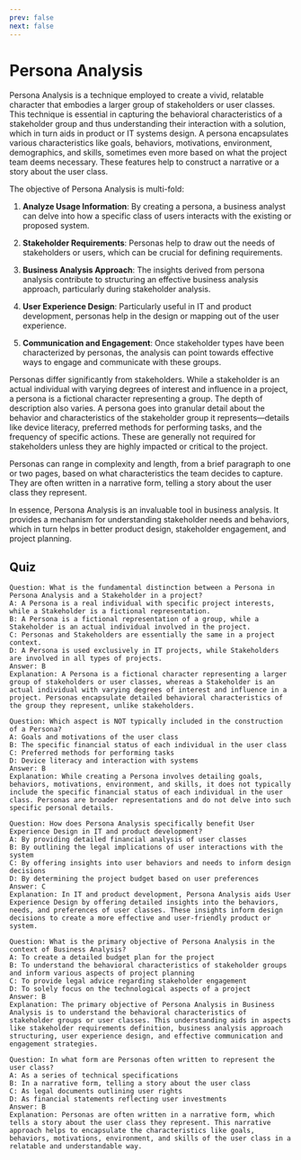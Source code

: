 ```yaml
---
prev: false
next: false
---
```


# Persona Analysis

Persona Analysis is a technique employed to create a vivid, relatable character that embodies a larger group of stakeholders or user classes. This technique is essential in capturing the behavioral characteristics of a stakeholder group and thus understanding their interaction with a solution, which in turn aids in product or IT systems design. A persona encapsulates various characteristics like goals, behaviors, motivations, environment, demographics, and skills, sometimes even more based on what the project team deems necessary. These features help to construct a narrative or a story about the user class.

The objective of Persona Analysis is multi-fold:

1. **Analyze Usage Information**: By creating a persona, a business analyst can delve into how a specific class of users interacts with the existing or proposed system.

2. **Stakeholder Requirements**: Personas help to draw out the needs of stakeholders or users, which can be crucial for defining requirements.

3. **Business Analysis Approach**: The insights derived from persona analysis contribute to structuring an effective business analysis approach, particularly during stakeholder analysis.

4. **User Experience Design**: Particularly useful in IT and product development, personas help in the design or mapping out of the user experience.

5. **Communication and Engagement**: Once stakeholder types have been characterized by personas, the analysis can point towards effective ways to engage and communicate with these groups.

Personas differ significantly from stakeholders. While a stakeholder is an actual individual with varying degrees of interest and influence in a project, a persona is a fictional character representing a group. The depth of description also varies. A persona goes into granular detail about the behavior and characteristics of the stakeholder group it represents—details like device literacy, preferred methods for performing tasks, and the frequency of specific actions. These are generally not required for stakeholders unless they are highly impacted or critical to the project.

Personas can range in complexity and length, from a brief paragraph to one or two pages, based on what characteristics the team decides to capture. They are often written in a narrative form, telling a story about the user class they represent.

In essence, Persona Analysis is an invaluable tool in business analysis. It provides a mechanism for understanding stakeholder needs and behaviors, which in turn helps in better product design, stakeholder engagement, and project planning.

## Quiz

```quiz
Question: What is the fundamental distinction between a Persona in Persona Analysis and a Stakeholder in a project?
A: A Persona is a real individual with specific project interests, while a Stakeholder is a fictional representation.
B: A Persona is a fictional representation of a group, while a Stakeholder is an actual individual involved in the project.
C: Personas and Stakeholders are essentially the same in a project context.
D: A Persona is used exclusively in IT projects, while Stakeholders are involved in all types of projects.
Answer: B
Explanation: A Persona is a fictional character representing a larger group of stakeholders or user classes, whereas a Stakeholder is an actual individual with varying degrees of interest and influence in a project. Personas encapsulate detailed behavioral characteristics of the group they represent, unlike stakeholders.

Question: Which aspect is NOT typically included in the construction of a Persona?
A: Goals and motivations of the user class
B: The specific financial status of each individual in the user class
C: Preferred methods for performing tasks
D: Device literacy and interaction with systems
Answer: B
Explanation: While creating a Persona involves detailing goals, behaviors, motivations, environment, and skills, it does not typically include the specific financial status of each individual in the user class. Personas are broader representations and do not delve into such specific personal details.

Question: How does Persona Analysis specifically benefit User Experience Design in IT and product development?
A: By providing detailed financial analysis of user classes
B: By outlining the legal implications of user interactions with the system
C: By offering insights into user behaviors and needs to inform design decisions
D: By determining the project budget based on user preferences
Answer: C
Explanation: In IT and product development, Persona Analysis aids User Experience Design by offering detailed insights into the behaviors, needs, and preferences of user classes. These insights inform design decisions to create a more effective and user-friendly product or system.

Question: What is the primary objective of Persona Analysis in the context of Business Analysis?
A: To create a detailed budget plan for the project
B: To understand the behavioral characteristics of stakeholder groups and inform various aspects of project planning
C: To provide legal advice regarding stakeholder engagement
D: To solely focus on the technological aspects of a project
Answer: B
Explanation: The primary objective of Persona Analysis in Business Analysis is to understand the behavioral characteristics of stakeholder groups or user classes. This understanding aids in aspects like stakeholder requirements definition, business analysis approach structuring, user experience design, and effective communication and engagement strategies.

Question: In what form are Personas often written to represent the user class?
A: As a series of technical specifications
B: In a narrative form, telling a story about the user class
C: As legal documents outlining user rights
D: As financial statements reflecting user investments
Answer: B
Explanation: Personas are often written in a narrative form, which tells a story about the user class they represent. This narrative approach helps to encapsulate the characteristics like goals, behaviors, motivations, environment, and skills of the user class in a relatable and understandable way.
```
